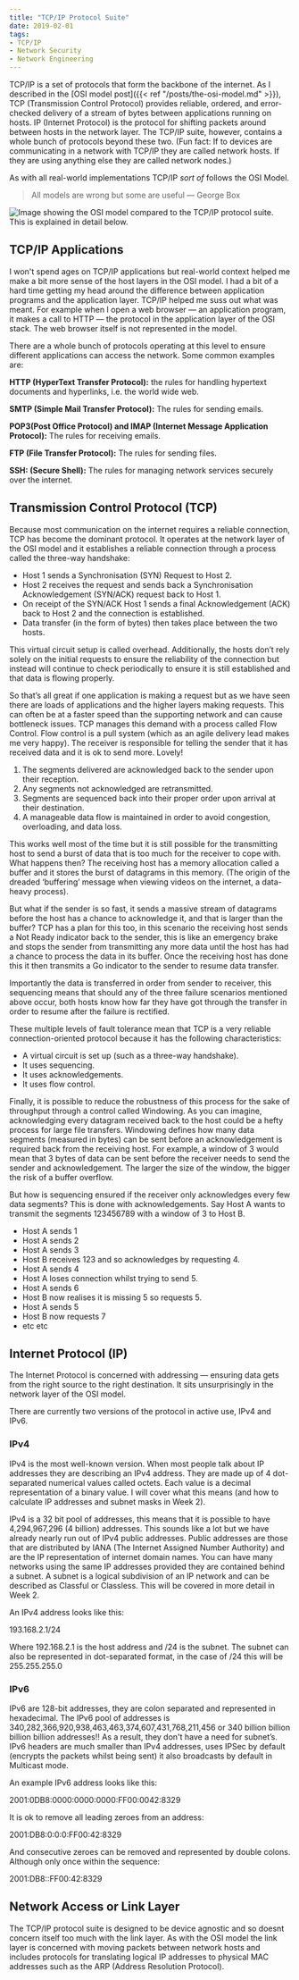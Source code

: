 ```yaml
---
title: "TCP/IP Protocol Suite"
date: 2019-02-01
tags:
- TCP/IP
- Network Security
- Network Engineering
---
```

TCP/IP is a set of protocols that form the backbone of the internet. As I described in the [OSI model post]({{< ref "/posts/the-osi-model.md" >}}), TCP (Transmission Control Protocol) provides reliable, ordered, and error-checked delivery of a stream of bytes between applications running on hosts. IP (Internet Protocol) is the protocol for shifting packets around between hosts in the network layer. The TCP/IP suite, however, contains a whole bunch of protocols beyond these two. (Fun fact: If to devices are communicating in a network with TCP/IP they are called network hosts. If they are using anything else they are called network nodes.)

As with all real-world implementations TCP/IP _sort of_ follows the OSI Model.

> All models are wrong but some are useful — George Box

![](/images/tcp-vs-osi.jpg "Image showing the OSI model compared to the TCP/IP protocol suite. This is explained in detail below.")

## TCP/IP Applications

I won't spend ages on TCP/IP applications but real-world context helped me make a bit more sense of the host layers in the OSI model. I had a bit of a hard time getting my head around the difference between application programs and the application layer. TCP/IP helped me suss out what was meant. For example when I open a web browser — an application program, it makes a call to HTTP — the protocol in the application layer of the OSI stack. The web browser itself is not represented in the model.

There are a whole bunch of protocols operating at this level to ensure different applications can access the network. Some common examples are:

**HTTP (HyperText Transfer Protocol):** the rules for handling hypertext documents and hyperlinks, i.e. the world wide web.

**SMTP (Simple Mail Transfer Protocol):** The rules for sending emails.

**POP3(Post Office Protocol) and IMAP (Internet Message Application Protocol):** The rules for receiving emails.

**FTP (File Transfer Protocol):** The rules for sending files.

**SSH: (Secure Shell):** The rules for managing network services securely over the internet.

## Transmission Control Protocol (TCP)

Because most communication on the internet requires a reliable connection, TCP has become the dominant protocol. It operates at the network layer of the OSI model and it establishes a reliable connection through a process called the three-way handshake:

- Host 1 sends a Synchronisation (SYN) Request to Host 2.
- Host 2 receives the request and sends back a Synchronisation Acknowledgement (SYN/ACK) request back to Host 1.
- On receipt of the SYN/ACK Host 1 sends a final Acknowledgement (ACK) back to Host 2 and the connection is established.
- Data transfer (in the form of bytes) then takes place between the two hosts.

This virtual circuit setup is called overhead. Additionally, the hosts don’t rely solely on the initial requests to ensure the reliability of the connection but instead will continue to check periodically to ensure it is still established and that data is flowing properly.

So that’s all great if one application is making a request but as we have seen there are loads of applications and the higher layers making requests. This can often be at a faster speed than the supporting network and can cause bottleneck issues. TCP manages this demand with a process called Flow Control. Flow control is a pull system (which as an agile delivery lead makes me very happy). The receiver is responsible for telling the sender that it has received data and it is ok to send more. Lovely!

1. The segments delivered are acknowledged back to the sender upon their reception.
2. Any segments not acknowledged are retransmitted.
3. Segments are sequenced back into their proper order upon arrival at their destination.
4. A manageable data flow is maintained in order to avoid congestion, overloading, and data loss.

This works well most of the time but it is still possible for the transmitting host to send a burst of data that is too much for the receiver to cope with. What happens then? The receiving host has a memory allocation called a buffer and it stores the burst of datagrams in this memory. (The origin of the dreaded ‘buffering’ message when viewing videos on the internet, a data-heavy process).

But what if the sender is so fast, it sends a massive stream of datagrams before the host has a chance to acknowledge it, and that is larger than the buffer? TCP has a plan for this too, in this scenario the receiving host sends a Not Ready indicator back to the sender, this is like an emergency brake and stops the sender from transmitting any more data until the host has had a chance to process the data in its buffer. Once the receiving host has done this it then transmits a Go indicator to the sender to resume data transfer.

Importantly the data is transferred in order from sender to receiver, this sequencing means that should any of the three failure scenarios mentioned above occur, both hosts know how far they have got through the transfer in order to resume after the failure is rectified.

These multiple levels of fault tolerance mean that TCP is a very reliable connection-oriented protocol because it has the following characteristics:

- A virtual circuit is set up (such as a three-way handshake).
- It uses sequencing.
- It uses acknowledgements.
- It uses flow control.

Finally, it is possible to reduce the robustness of this process for the sake of throughput through a control called Windowing. As you can imagine, acknowledging every datagram received back to the host could be a hefty process for large file transfers. Windowing defines how many data segments (measured in bytes) can be sent before an acknowledgement is required back from the receiving host. For example, a window of 3 would mean that 3 bytes of data can be sent before the receiver needs to send the sender and acknowledgement. The larger the size of the window, the bigger the risk of a buffer overflow.

But how is sequencing ensured if the receiver only acknowledges every few data segments? This is done with acknowledgements. Say Host A wants to transmit the segments 123456789 with a window of 3 to Host B.

- Host A sends 1
- Host A sends 2
- Host A sends 3
- Host B receives 123 and so acknowledges by requesting 4.
- Host A sends 4
- Host A loses connection whilst trying to send 5.
- Host A sends 6
- Host B now realises it is missing 5 so requests 5.
- Host A sends 5
- Host B now requests 7
- etc etc

## Internet Protocol (IP)

The Internet Protocol is concerned with addressing — ensuring data gets from the right source to the right destination. It sits unsurprisingly in the network layer of the OSI model.

There are currently two versions of the protocol in active use, IPv4 and IPv6.

### IPv4

IPv4 is the most well-known version. When most people talk about IP addresses they are describing an IPv4 address. They are made up of 4 dot-separated numerical values called octets. Each value is a decimal representation of a binary value. I will cover what this means (and how to calculate IP addresses and subnet masks in Week 2).

IPv4 is a 32 bit pool of addresses, this means that it is possible to have 4,294,967,296 (4 billion) addresses. This sounds like a lot but we have already nearly run out of IPv4 public addresses. Public addresses are those that are distributed by IANA (The Internet Assigned Number Authority) and are the IP representation of internet domain names. You can have many networks using the same IP addresses provided they are contained behind a subnet. A subnet is a logical subdivision of an IP network and can be described as Classful or Classless. This will be covered in more detail in Week 2.

An IPv4 address looks like this:

193.168.2.1/24

Where 192.168.2.1 is the host address and /24 is the subnet. The subnet can also be represented in dot-separated format, in the case of /24 this will be 255.255.255.0

### IPv6

IPv6 are 128-bit addresses, they are colon separated and represented in hexadecimal. The IPv6 pool of addresses is 340,282,366,920,938,463,463,374,607,431,768,211,456 or 340 billion billion billion billion addresses!! As a result, they don't have a need for subnet’s. IPv6 headers are much smaller than IPv4 addresses, uses IPSec by default (encrypts the packets whilst being sent) it also broadcasts by default in Multicast mode.

An example IPv6 address looks like this:

2001:0DB8:0000:0000:0000:FF00:0042:8329

It is ok to remove all leading zeroes from an address:

2001:DB8:0:0:0:FF00:42:8329

And consecutive zeroes can be removed and represented by double colons. Although only once within the sequence:

2001:DB8::FF00:42:8329

## Network Access or Link Layer

The TCP/IP protocol suite is designed to be device agnostic and so doesnt concern itself too much with the link layer. As with the OSI model the link layer is concerned with moving packets between network hosts and includes protocols for translating logical IP addresses to physical MAC addresses such as the ARP (Address Resolution Protocol).